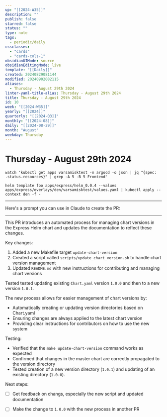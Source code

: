 ```yaml
---
up: "[[2024-W35]]"
description: ""
publish: false
starred: false
status: ""
type: note
tags:
  - periodic/daily
cssclasses:
  - "cards"
  - "cards-cols-1"
obsidianUIMode: source
obsidianEditingMode: live
template: "[[Daily]]"
created: 20240829081144
modified: 20240902082115
aliases:
  - Thursday - August 29th 2024
linter-yaml-title-alias: Thursday - August 29th 2024
title: Thursday - August 29th 2024
id: 10
week: "[[2024-W35]]"
yearly: "[[2024]]"
quarterly: "[[2024-Q3]]"
monthly: "[[2024-08]]"
daily: "[[2024-08-29]]"
month: "August"
weekday: Thursday
---
```


# Thursday - August 29th 2024

```
watch 'kubectl get apps varsamisktest -n argocd -o json | jq "{spec: .status.resources}" | grep -A 5 -B 5 Frontend'
```

```
helm template foo apps/express/helm_0.0.4 --values apps/express/overlays/den/varsamisktest/values.yaml | kubectl apply --context den -f -
```

---

Here's a prompt you can use in Claude to create the PR:

---




This PR introduces an automated process for managing chart versions in the Express Helm chart and updates the documentation to reflect these changes.

Key changes:
1. Added a new Makefile target `update-chart-version`
2. Created a script called `scripts/update_chart_version.sh` to handle chart version management
3. Updated `README.md` with new instructions for contributing and managing chart versions


Tested tested updating existing `Chart.yaml` version `1.0.0` and then to a new version ` 1.0.1 `.

The new process allows for easier management of chart versions by:
- Automatically creating or updating version directories based on Chart.yaml
- Ensuring changes are always applied to the latest chart version
- Providing clear instructions for contributors on how to use the new system

Testing:
- Verified that the `make update-chart-version` command works as expected
- Confirmed that changes in the master chart are correctly propagated to the version directory
- Tested creation of a new version directory (`1.0.1`) and updating of an existing directory (`1.0.0`).

Next steps:
- [ ] Get feedback on changs, especially the new script and updated documentation
- [ ] Make the change to `1.0.0` with the new process in another PR


